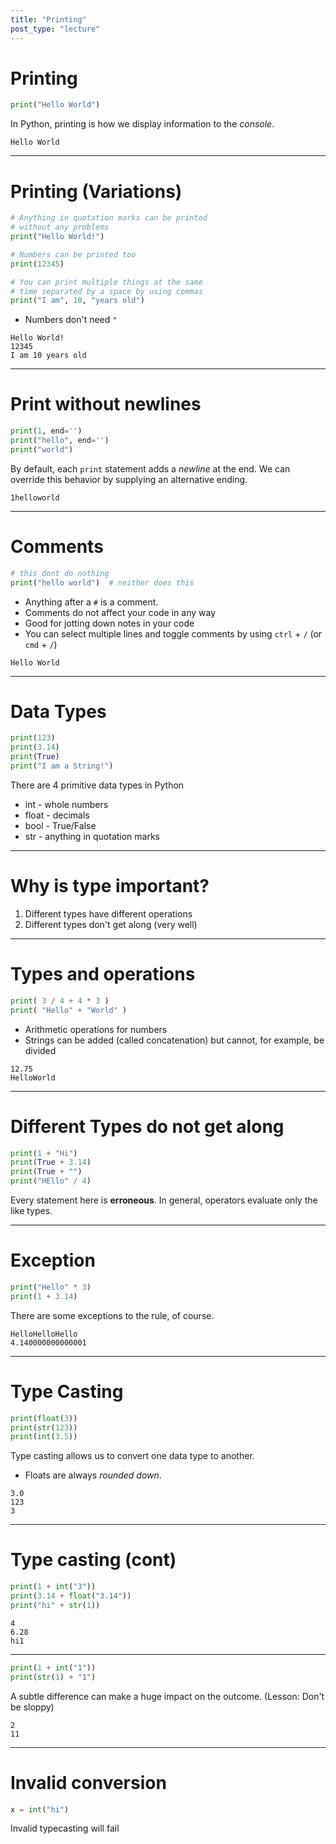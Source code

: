 ```yaml
---
title: "Printing"
post_type: "lecture"
---
```


# Printing

```python
print("Hello World")
```

In Python, printing is how we display information to the _console_.

```
Hello World
```

---

# Printing (Variations)

```python
# Anything in quotation marks can be printed
# without any problems
print("Hello World!")

# Numbers can be printed too
print(12345)

# You can print multiple things at the same
# time separated by a space by using commas
print("I am", 10, "years old")
```

- Numbers don't need `"`

```
Hello World!
12345
I am 10 years old
```

---

# Print without newlines

```python
print(1, end='')
print("hello", end='')
print("world")
```

By default, each `print` statement adds a _newline_ at the end. We can override this behavior by supplying an alternative ending.

```
1helloworld
```

---

# Comments

```python
# this dont do nothing
print("hello world")  # neither does this
```

- Anything after a `#` is a comment.
- Comments do not affect your code in any way
- Good for jotting down notes in your code
- You can select multiple lines and toggle comments by using `ctrl` + `/` (or `cmd` + `/`)

```
Hello World
```

---

# Data Types

```python
print(123)
print(3.14)
print(True)
print("I am a String!")
```

There are 4 primitive data types in Python

- int - whole numbers
- float - decimals
- bool - True/False
- str - anything in quotation marks

---

# Why is type important?

1. Different types have different operations
2. Different types don't get along (very well)

---

# Types and operations

```python
print( 3 / 4 + 4 * 3 )
print( "Hello" + "World" )
```

- Arithmetic operations for numbers
- Strings can be added (called concatenation) but cannot, for example, be divided

```
12.75
HelloWorld
```

---

# Different Types do not get along

```python
print(1 + "Hi")
print(True + 3.14)
print(True + "")
print("HEllo" / 4)
```

Every statement here is **erroneous**. In general, operators evaluate only the like types.

---

# Exception

```python
print("Hello" * 3)
print(1 + 3.14)
```

There are some exceptions to the rule, of course.

```
HelloHelloHello
4.140000000000001
```

---

# Type Casting

```python
print(float(3))
print(str(123))
print(int(3.5))
```

Type casting allows us to convert one data type to another.

- Floats are always _rounded down_.

```
3.0
123
3
```

---

# Type casting (cont)

```python
print(1 + int("3"))
print(3.14 + float("3.14"))
print("hi" + str(1))
```

```
4
6.28
hi1
```

---

```python
print(1 + int("1"))
print(str(1) + "1")
```

A subtle difference can make a huge impact on the outcome. (Lesson: Don't be sloppy)

```
2
11
```

---

# Invalid conversion

```python
x = int("hi")
```

Invalid typecasting will fail
